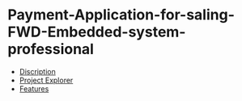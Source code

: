 # Payment-Application-for-saling-FWD-Embedded-system-professional
- [Discription](#Discription)
- [Project Explorer](#Project-Explorer)
- [Features](#Features)
